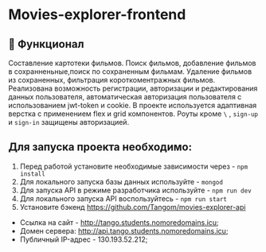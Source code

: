 # Movies-explorer-frontend

## :book: Функционал
Составление картотеки фильмов.
Поиск фильмов, добавление фильмов в сохранненьные,поиск по сохраненным фильмам. Удаление фильмов из сохраненных, фильтрация короткоментражных фильмов.
Реализована возможность регистрации, авторизации и редактирования данных пользователя, автоматическая авторизация пользователя с использованием jwt-token и cookie.
В проекте используется адаптивная верстка с применением flex и grid компонентов.
Роуты кроме `\` , `sign-up` и `sign-in` защищены авторизацией.
## Для запуска проекта необходимо:

1. Перед работой установите необходимые зависимости через - `npm install`
2. Для локального запуска базы данных используйте - `mongod`
3. Для запуска API в режиме разработчика используйте - `npm run dev`
4. Для локального запуска API воспользуйтесь - `npm run start`
5. Установите бэкенд https://github.com/Tangom/movies-explorer-api

* Ссылка на сайт - http://tango.students.nomoredomains.icu;
* Домен сервера: http://api.tango.students.nomoredomains.icu;
* Публичный IP-адрес - 130.193.52.212;

